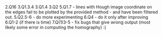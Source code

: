 2.Q16
3.Q1.3.4
3.Q1.4
3.Q2
5.Q1.7 - lines with Hough image coordinate on the edges fail to be plotted by the provided method - and have been filtered out.
5.Q2.5-6 - do more experimenting
6.Q4 - do it only after improving 6.Q1-2 (if there is time)
7.Q(1)3-5 - fix bugs that give wrong output (most likely some error in computing the homography) :(

